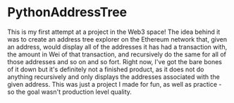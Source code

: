# PythonAddressTree
This is my first attempt at a project in the Web3 space! The idea behind it was to create an address tree explorer on the Ethereum network that, given an address, would
display all of the addresses it has had a transaction with, the amount in Wei of that transaction, and recursively do the same for all of those addresses and so on and so fort.
Right now, I've got the bare bones of it down but it's definitely not a finished product, as it does not do anything recursively and only displays the addresses associated with the
given address. This was just a project I made for fun, as well as practice - so the goal wasn't production level quality.

